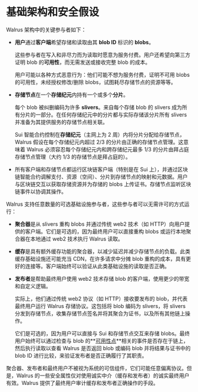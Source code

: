 # 基础架构和安全假设

Walrus 架构中的关键参与者如下：

- **用户**通过**客户端**希望存储和读取由其 **blob ID** 标识的 **blobs**。

  这些参与者在写入和非尽力而为读取时愿意为服务付费。用户还希望向第三方证明 blob 的**可用性**，而无需发送或接收完整 blob 的成本。

  用户可能以各种方式恶意行为：他们可能不想为服务付费，证明不可用 blobs 的可用性，未经授权修改/删除 blobs，试图耗尽存储节点的资源等等。

- **存储节点**在一个**存储纪元**内持有一个或多个**分片**。

  每个 blob 被纠删编码为许多 **slivers**。来自每个存储 blob 的 slivers 成为所有分片的一部分。在任何存储纪元中的分片都与实际存储该分片所有 slivers 并准备为其提供服务的存储节点相关联。

  Sui 智能合约控制在**存储纪元**（主网上为 2 周）内将分片分配给存储节点，Walrus 假设在每个存储纪元内超过 2/3 的分片由正确的存储节点管理。这意味着 Walrus 必须容忍每个存储纪元内和跨存储纪元最多 1/3 的分片由拜占庭存储节点管理（大约 1/3 的存储节点是拜占庭的）。

- 所有客户端和存储节点都运行区块链客户端（特别是在 Sui 上），并通过区块链智能合约调解支付、资源（空间）、分片到存储节点的映射和元数据。用户与区块链交互以获取存储资源并为存储的 blobs 上传证书。存储节点监听区块链事件以协调其操作。

Walrus 支持任意数量的可选基础设施参与者，这些参与者可以无需许可的方式运行：

- **聚合器**是从 slivers 重构 blobs 并通过传统 web2 技术（如 HTTP）向用户提供的客户端。它们是可选的，因为最终用户可以直接重构 blobs 或运行本地聚合器在本地通过 web2 技术执行 Walrus 读取。

- **缓存**是具有额外缓存功能的聚合器，以减少延迟并减少存储节点的负载。此类缓存基础设施还可能充当 CDN，在许多请求中分摊 blob 重构的成本，具有更好的连接等。客户端始终可以验证从此类基础设施的读取是否正确。

- **发布者**是帮助最终用户使用 web2 技术存储 blob 的客户端，使用更少的带宽和自定义逻辑。

  实际上，他们通过传统 web2 协议（如 HTTP）接收要发布的 blob，并代表最终用户运行 Walrus 存储协议。这包括将 blob 编码为 slivers，将 slivers 分发到存储节点，收集存储节点签名并将其聚合为证书，以及所有其他链上操作。

  它们是可选的，因为用户可以直接与 Sui 和存储节点交互来存储 blobs。最终用户始终可以通过检查与 blob 的**[可用性点](./properties_zh.md)**相关的事件是否存在于链上，然后执行读取以查看 Walrus 是否返回 blob 或编码 blob 并将结果与证书中的 blob ID 进行比较，来验证发布者是否正确履行了其职责。

聚合器、发布者和最终用户不被视为系统的可信组件，它们可能任意偏离协议。但是，Walrus 的一些安全属性仅对使用诚实中介（缓存和发布者）的诚实最终用户有效。Walrus 提供了最终用户审计缓存和发布者正确操作的手段。